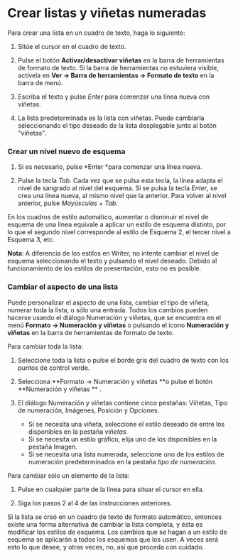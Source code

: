 
# Crear listas y viñetas numeradas

Para crear una lista en un cuadro de texto, haga lo siguiente:

1. Sitúe el cursor en el cuadro de texto.

2. Pulse el botón **Activar/desactivar viñetas** en la barra de herramientas de formato de texto. Si la barra de herramientas no estuviera visible, actívela en **Ver → Barra de herramientas → Formato de texto** en la barra de menú.
3. Escriba el texto y pulse *Enter* para comenzar una línea nueva con viñetas.

4. La lista predeterminada es la lista con viñetas. Puede cambiarla seleccionando el tipo deseado de la lista desplegable junto al botón "viñetas".

### Crear un nivel nuevo de esquema


1. Si es necesario, pulse *Enter *para comenzar una línea nueva.

2. Pulse la tecla *Tab.* Cada vez que se pulsa esta tecla, la línea adapta el nivel de sangrado al nivel del esquema. Si se pulsa la tecla *Enter*, se crea una línea nueva, al mismo nivel que la anterior. Para volver al nivel anterior, pulse *Mayúsculas + Tab*.


En los cuadros de estilo automático, aumentar o disminuir el nivel de esquema de una línea equivale a aplicar un estilo de esquema distinto, por lo que el segundo nivel corresponde al estilo de Esquema 2, el tercer nivel a Esquema 3, etc.

**Nota**: A diferencia de los estilos en Writer, no intente cambiar el nivel de esquema seleccionando el texto y pulsando el nivel deseado. Debido al funcionamiento de los estilos de presentación, esto no es posible.

### Cambiar el aspecto de una lista

Puede personalizar el aspecto de una lista, cambiar el tipo de viñeta, numerar toda la lista, o sólo una entrada. Todos los cambios pueden hacerse usando el diálogo Numeración y viñetas, que se encuentra en el menú **Formato → Numeración y viñetas** o pulsando el icono **Numeración y viñetas** en la barra de herramientas de formato de texto.

Para cambiar toda la lista:

1. Seleccione toda la lista o pulse el borde gris del cuadro de texto con los puntos de control verde.

2. Selecciona **Formato → Numeración y viñetas **o pulse el botón **Numeración y viñetas ** .
3. El diálogo Numeración y viñetas contiene cinco pestañas: Viñetas, Tipo de numeración, Imágenes, Posición y Opciones.
    - Si se necesita una viñeta, seleccione el estilo deseado de entre los disponibles en la pestaña *viñetas.*
    - Si se necesita un estilo gráfico, elija uno de los disponibles en la pestaña Imagen.
    - Si se necesita una lista numerada, seleccione uno de los estilos de numeración predeterminados en la pestaña *tipo de numeración*.

Para cambiar sólo un elemento de la lista:

1. Pulse en cualquier parte de la línea para situar el cursor en ella.

2. Siga los pasos 2 al 4 de las instrucciones anteriores.

Si la lista se creó en un cuadro de texto de formato automático, entonces existe una forma alternativa de cambiar la lista completa, y ésta es modificar los estilos de esquema. Los cambios que se hagan a un estilo de esquema se aplicarán a todos los esquemas que los usen. A veces será esto lo que desee, y otras veces, no, así que proceda con cuidado.

